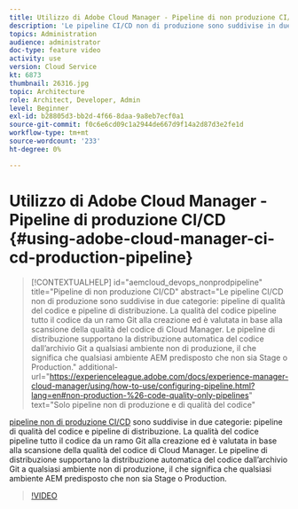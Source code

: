 ```yaml
---
title: Utilizzo di Adobe Cloud Manager - Pipeline di non produzione CI/CD
description: 'Le pipeline CI/CD non di produzione sono suddivise in due categorie: pipeline di qualità del codice e pipeline di distribuzione. La qualità del codice pipeline tutto il codice da un ramo Git alla creazione ed è valutata in base alla scansione della qualità del codice di Cloud Manager. Le pipeline di distribuzione supportano la distribuzione automatica del codice dall’archivio Git a qualsiasi ambiente non di produzione, il che significa che qualsiasi ambiente AEM predisposto che non sia Stage o Production.'
topics: Administration
audience: administrator
doc-type: feature video
activity: use
version: Cloud Service
kt: 6873
thumbnail: 26316.jpg
topic: Architecture
role: Architect, Developer, Admin
level: Beginner
exl-id: b28805d3-bb2d-4f66-8daa-9a8eb7ecf0a1
source-git-commit: f0c6e6cd09c1a2944de667d9f14a2d87d3e2fe1d
workflow-type: tm+mt
source-wordcount: '233'
ht-degree: 0%

---
```


# Utilizzo di Adobe Cloud Manager - Pipeline di produzione CI/CD {#using-adobe-cloud-manager-ci-cd-production-pipeline}

>[!CONTEXTUALHELP]
>id="aemcloud_devops_nonprodpipeline"
>title="Pipeline di non produzione CI/CD"
>abstract="Le pipeline CI/CD non di produzione sono suddivise in due categorie: pipeline di qualità del codice e pipeline di distribuzione. La qualità del codice pipeline tutto il codice da un ramo Git alla creazione ed è valutata in base alla scansione della qualità del codice di Cloud Manager. Le pipeline di distribuzione supportano la distribuzione automatica del codice dall’archivio Git a qualsiasi ambiente non di produzione, il che significa che qualsiasi ambiente AEM predisposto che non sia Stage o Production."
>additional-url="https://experienceleague.adobe.com/docs/experience-manager-cloud-manager/using/how-to-use/configuring-pipeline.html?lang=en#non-production-%26-code-quality-only-pipelines" text="Solo pipeline non di produzione e di qualità del codice"

[pipeline non di produzione CI/CD](https://experienceleague.adobe.com/docs/experience-manager-cloud-manager/using/how-to-use/configuring-pipeline.html?lang=en#non-production-%26-code-quality-only-pipelines) sono suddivise in due categorie: pipeline di qualità del codice e pipeline di distribuzione. La qualità del codice pipeline tutto il codice da un ramo Git alla creazione ed è valutata in base alla scansione della qualità del codice di Cloud Manager. Le pipeline di distribuzione supportano la distribuzione automatica del codice dall’archivio Git a qualsiasi ambiente non di produzione, il che significa che qualsiasi ambiente AEM predisposto che non sia Stage o Production.

>[!VIDEO](https://video.tv.adobe.com/v/26316/?quality=12&learn=on)
